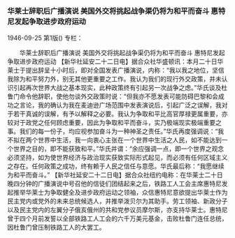### 华莱士辞职后广播演说  美国外交将挑起战争渠仍将为和平而奋斗  惠特尼发起争取进步政府运动

1946-09-25
第1版()
专栏：

　　华莱士辞职后广播演说
    美国外交将挑起战争渠仍将为和平而奋斗
    惠特尼发起争取进步政府运动
    【新华社延安二十二日电】据合众社华盛顿讯：本月二十日华莱士于提出辞呈十小时后，即对全国发表广播演说，内称：“我以我之地位，坚信我除为和平努力外，别无其他更重要之工作。我认为我们的现行外交政策，并未认识引起再次世界大战之基本现实，此种政策终有引起另一次战争之虑。”华氏谈及杜鲁门命令他辞职，使他勿谈外交政策时说：“但我亦不愿发表可能防碍巴黎和会成功之言论，我的确认为我在麦迪逊广场范围中发表演说后，引起广泛之误解，我对于若干真诚的误解，有予以解释之必要。我认为争取和平比高官厚禄更属重要，亦较对于政党之任何顾虑重要，因此为争取和平而奋斗，实乃极端现实极端重要之事。我们的每一份子，均应视参加奋斗为一种神圣之责任。”华氏再度强调说：“我不拟在两个世界中生活，我一向衷心主张在一个世界中生活之人民，如不能达到一个世界之目的，即不能获致和平。”华氏并谓：“余应强调一点，即一个世界之观念必须坚持，如为使世界经济与政治现实获致实际形式起见，而必须有任何区域主义之存在。任何政策之成功，终有赖于人民之信任与意愿。华氏最后称：“我愿继续为和平而奋斗。”
    【新华社延安二十二日电】据合众社纽约电称：在华莱士二十日晚四分钟的广播演说中号召他的信徒们团结起来之后，铁路工人工会主席惠特尼发起推举华莱士为争取健全及进步政府运动之领袖，众信惠特尼意欲提出华莱士作为民主党内或党外的未来总统候选人，并推举泼贝尔为其助手。劳工领袖、新政分子以及民主党内的左翼分子俄亥俄州的共和党参议员摩尔斯，亦支持华莱士。惠特尼曾于四个月前发誓以全部铁路工人工会的六千万美元基金，击败杜鲁门连任总统，因杜鲁门曾压制铁路工人的大罢工。
